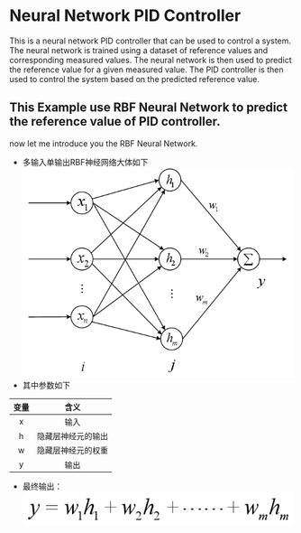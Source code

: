 # Neural Network PID Controller

This is a neural network PID controller that can be used to control a system. The neural network is trained using a dataset of reference values and corresponding measured values. The neural network is then used to predict the reference value for a given measured value. The PID controller is then used to control the system based on the predicted reference value.

## This Example use RBF Neural Network to predict the reference value of PID controller.
now let me introduce you the RBF Neural Network.
- 多输入单输出RBF神经网络大体如下
![示例图片1](./picture/RBF_depict.png)
- 其中参数如下

| 变量 | 含义 |
| :-----: | :------: | 
| x      | 输入  |
| h | 隐藏层神经元的输出  |
| w      | 隐藏层神经元的权重  |
| y     | 输出  |
- 最终输出：  
![示例图片2](./picture/output.png)